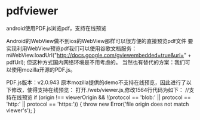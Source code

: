 # pdfviewer
android使用PDF.js浏览pdf，支持在线预览

Android的WebView做不到ios的WebView那样可以很方便的直接预览pdf文件
要实现利用WebView预览pdf我们可以使用谷歌文档服务：
mWebView.loadUrl("http://docs.google.com/gviewembedded=true&url=" + pdfUrl);
但这种方式国内网络环境是不用考虑的。
当然也有替代的方案：我们可以使用mozilla开源的PDF.js。

PDF.js版本：v2.0.943
原本mozilla提供的demo不支持在线预览，因此进行了以下修改，使得支持在线预览：
打开./web/viewer.js,修改1564行代码为如下：
//支持在线预览
if (origin !== viewerOrigin
        && !(protocol == 'blob:' || protocol == 'http:' || protocol == 'https:')) {
    throw new Error('file origin does not match viewer\'s');
}
